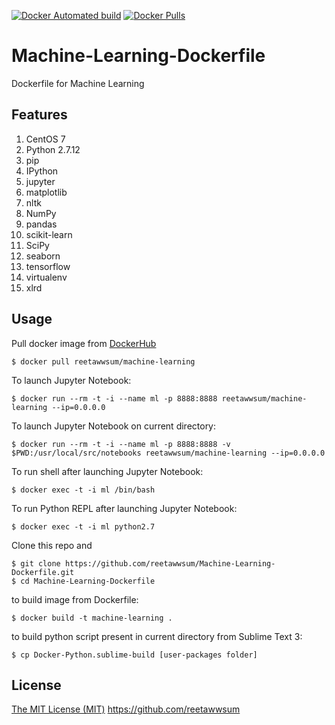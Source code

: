 [![Docker Automated build](https://img.shields.io/docker/automated/reetawwsum/machine-learning.svg)](https://hub.docker.com/r/reetawwsum/machine-learning)
[![Docker Pulls](https://img.shields.io/docker/pulls/reetawwsum/machine-learning.svg)](https://hub.docker.com/r/reetawwsum/machine-learning)

# Machine-Learning-Dockerfile
Dockerfile for Machine Learning

## Features

1. CentOS 7
2. Python 2.7.12
3. pip
4. IPython
5. jupyter
6. matplotlib
7. nltk
8. NumPy
9. pandas
10. scikit-learn
11. SciPy
12. seaborn
13. tensorflow
14. virtualenv
15. xlrd

## Usage

Pull docker image from [DockerHub](https://hub.docker.com/r/reetawwsum/machine-learning)

	$ docker pull reetawwsum/machine-learning

To launch Jupyter Notebook:

	$ docker run --rm -t -i --name ml -p 8888:8888 reetawwsum/machine-learning --ip=0.0.0.0

To launch Jupyter Notebook on current directory:

	$ docker run --rm -t -i --name ml -p 8888:8888 -v $PWD:/usr/local/src/notebooks reetawwsum/machine-learning --ip=0.0.0.0

To run shell after launching Jupyter Notebook:

	$ docker exec -t -i ml /bin/bash

To run Python REPL after launching Jupyter Notebook:

	$ docker exec -t -i ml python2.7

Clone this repo and

	$ git clone https://github.com/reetawwsum/Machine-Learning-Dockerfile.git
	$ cd Machine-Learning-Dockerfile

to build image from Dockerfile:

	$ docker build -t machine-learning .

to build python script present in current directory from Sublime Text 3:

	$ cp Docker-Python.sublime-build [user-packages folder]

## License
[The MIT License (MIT)](LICENSE)
https://github.com/reetawwsum
